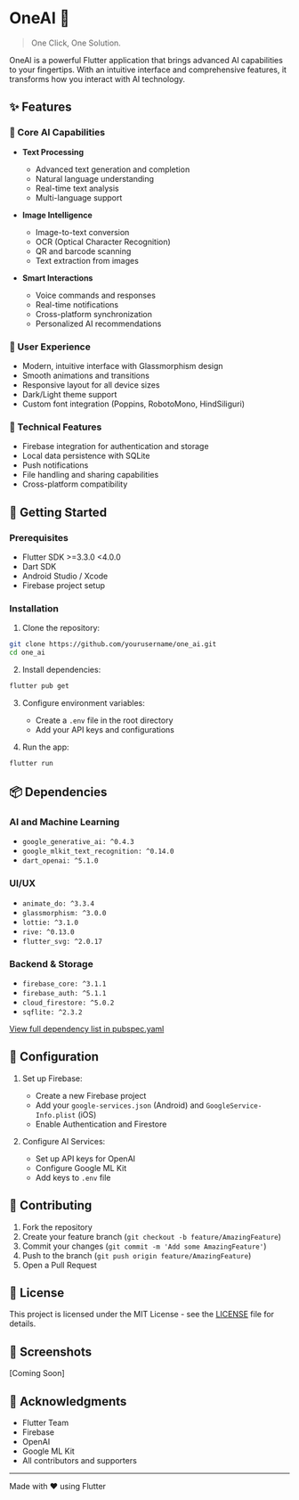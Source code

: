 # OneAI 🤖

> One Click, One Solution.

OneAI is a powerful Flutter application that brings advanced AI capabilities to your fingertips. With an intuitive interface and comprehensive features, it transforms how you interact with AI technology.

## ✨ Features

### 🎯 Core AI Capabilities

- **Text Processing**
  - Advanced text generation and completion
  - Natural language understanding
  - Real-time text analysis
  - Multi-language support

- **Image Intelligence**
  - Image-to-text conversion
  - OCR (Optical Character Recognition)
  - QR and barcode scanning
  - Text extraction from images

- **Smart Interactions**
  - Voice commands and responses
  - Real-time notifications
  - Cross-platform synchronization
  - Personalized AI recommendations

### 🎨 User Experience

- Modern, intuitive interface with Glassmorphism design
- Smooth animations and transitions
- Responsive layout for all device sizes
- Dark/Light theme support
- Custom font integration (Poppins, RobotoMono, HindSiliguri)

### 🔧 Technical Features

- Firebase integration for authentication and storage
- Local data persistence with SQLite
- Push notifications
- File handling and sharing capabilities
- Cross-platform compatibility

## 🚀 Getting Started

### Prerequisites

- Flutter SDK >=3.3.0 <4.0.0
- Dart SDK
- Android Studio / Xcode
- Firebase project setup

### Installation

1. Clone the repository:
```bash
git clone https://github.com/yourusername/one_ai.git
cd one_ai
```

2. Install dependencies:
```bash
flutter pub get
```

3. Configure environment variables:
   - Create a `.env` file in the root directory
   - Add your API keys and configurations

4. Run the app:
```bash
flutter run
```

## 📦 Dependencies

### AI and Machine Learning
- `google_generative_ai: ^0.4.3`
- `google_mlkit_text_recognition: ^0.14.0`
- `dart_openai: ^5.1.0`

### UI/UX
- `animate_do: ^3.3.4`
- `glassmorphism: ^3.0.0`
- `lottie: ^3.1.0`
- `rive: ^0.13.0`
- `flutter_svg: ^2.0.17`

### Backend & Storage
- `firebase_core: ^3.1.1`
- `firebase_auth: ^5.1.1`
- `cloud_firestore: ^5.0.2`
- `sqflite: ^2.3.2`

[View full dependency list in pubspec.yaml](pubspec.yaml)

## 🔐 Configuration

1. Set up Firebase:
   - Create a new Firebase project
   - Add your `google-services.json` (Android) and `GoogleService-Info.plist` (iOS)
   - Enable Authentication and Firestore

2. Configure AI Services:
   - Set up API keys for OpenAI
   - Configure Google ML Kit
   - Add keys to `.env` file

## 🤝 Contributing

1. Fork the repository
2. Create your feature branch (`git checkout -b feature/AmazingFeature`)
3. Commit your changes (`git commit -m 'Add some AmazingFeature'`)
4. Push to the branch (`git push origin feature/AmazingFeature`)
5. Open a Pull Request

## 📄 License

This project is licensed under the MIT License - see the [LICENSE](LICENSE) file for details.

## 📱 Screenshots

[Coming Soon]

## 🙏 Acknowledgments

- Flutter Team
- Firebase
- OpenAI
- Google ML Kit
- All contributors and supporters

---
Made with ❤️ using Flutter
